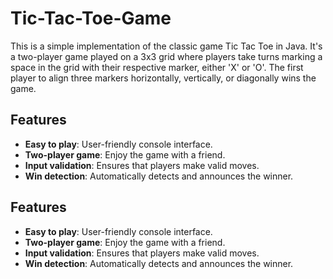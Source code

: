 # Tic-Tac-Toe-Game
This is a simple implementation of the classic game Tic Tac Toe in Java. It's a two-player game played on a 3x3 grid where players take turns marking a space in the grid with their respective marker, either 'X' or 'O'. The first player to align three markers horizontally, vertically, or diagonally wins the game.

## Features
- **Easy to play**: User-friendly console interface.
- **Two-player game**: Enjoy the game with a friend.
- **Input validation**: Ensures that players make valid moves.
- **Win detection**: Automatically detects and announces the winner.

## Features
- **Easy to play**: User-friendly console interface.
- **Two-player game**: Enjoy the game with a friend.
- **Input validation**: Ensures that players make valid moves.
- **Win detection**: Automatically detects and announces the winner.
